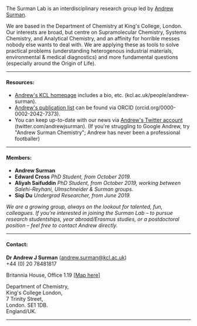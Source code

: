The Surman Lab is an interdisciplinary research group led by [Andrew Surman](https://www.kcl.ac.uk/people/andrew-surman).

We are based in the Department of Chemistry at King's College, London. Our interests are broad, but centre on Supramolecular Chemistry, Systems Chemistry, and Analytical Chemistry, and an affinity for horrible messes nobody else wants to deal with. We are applying these as tools to solve practical problems (understanding heterogenous industrial materials, environmental & medical diagnostics) and more fundamental questions (especially around the Origin of Life).

***
####  Resources:
 - [Andrew's KCL homepage](https://www.kcl.ac.uk/people/andrew-surman) includes a bio, etc. (kcl.ac.uk/people/andrew-surman).
 - [Andrew's publication list](http://orcid.org/0000-0002-2042-7373) can be found via ORCID (orcid.org/0000-0002-2042-7373).
 - You can keep up-to-date with our news via [Andrew's Twitter account](https://twitter.com/andrewjsurman) (twitter.com/andrewjsurman).
(If you're struggling to Google Andrew, try "Andrew Surman Chemistry"; Andrew has never been a professional footballer)
***
#### Members:
 - __Andrew Surman__
 - __Edward Cross__ _PhD Student, from October 2019._
 - __Aliyah Saifuddin__ _PhD Student, from October 2019, working between Salehi-Reyhani, Ulmschneider & Surman groups._
 - __Siqi Du__ _Undergrad Researcher, from June 2019._

*We are a growing group, always on the lookout for talented, fun, colleagues. If you’re interested in joining the Surman Lab –  to pursue research studentships, year abroad/Erasmus studies, or a postdoctoral position – feel free to contact Andrew directly.*

***
#### Contact:
__Dr Andrew J Surman__ ([andrew.surman@kcl.ac.uk](mailto:andrew.surman@kcl.ac.uk))  
+44 (0) 20 78481817  

Britannia House, Office 1.19 [[Map here]](https://goo.gl/maps/597uCuYhaNdQ71Uz7)  

Department of Chemistry,  
King's College London,  
7 Trinity Street,  
London. SE1 1DB.  
England/UK.  

***
